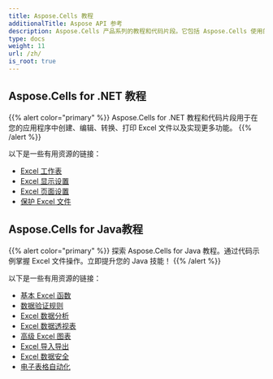 ```yaml
---
title: Aspose.Cells 教程
additionalTitle: Aspose API 参考
description: Aspose.Cells 产品系列的教程和代码片段。它包括 Aspose.Cells 使用的初级和高级教程。
type: docs
weight: 11
url: /zh/
is_root: true
---
```


## Aspose.Cells for .NET 教程
{{% alert color="primary" %}}
Aspose.Cells for .NET 教程和代码片段用于在您的应用程序中创建、编辑、转换、打印 Excel 文件以及实现更多功能。 
{{% /alert %}}

以下是一些有用资源的链接：
 
- [Excel 工作表](./net/excel-worksheet-csharp-tutorials/)
- [Excel 显示设置](./net/excel-display-settings-csharp-tutorials)
- [Excel 页面设置](./net/excel-page-setup)
- [保护 Excel 文件](./net/protect-excel-file/)

## Aspose.Cells for Java教程
{{% alert color="primary" %}}
探索 Aspose.Cells for Java 教程。通过代码示例掌握 Excel 文件操作。立即提升您的 Java 技能！
{{% /alert %}}

以下是一些有用资源的链接：
- [基本 Excel 函数](./java/basic-excel-functions/)
- [数据验证规则](./java/data-validation-rules/)
- [Excel 数据分析](./java/excel-data-analysis/)
- [Excel 数据透视表](./java/excel-pivot-tables/)
- [高级 Excel 图表](./java/advanced-excel-charts/)
- [Excel 导入导出](./java/excel-import-export/)
- [Excel 数据安全](./java/excel-data-security/)
- [电子表格自动化](./java/spreadsheet-automation/)